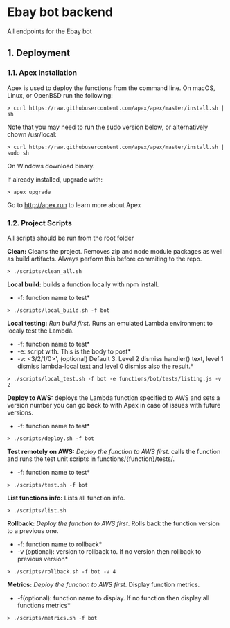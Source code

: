 # Ebay bot backend
All endpoints for the Ebay bot
## 1. Deployment

### 1.1. Apex Installation
Apex is used to deploy the functions from the command line.
On macOS, Linux, or OpenBSD run the following:
```
> curl https://raw.githubusercontent.com/apex/apex/master/install.sh | sh
```
Note that you may need to run the sudo version below, or alternatively chown /usr/local:
```
> curl https://raw.githubusercontent.com/apex/apex/master/install.sh | sudo sh
```
On Windows download binary.

If already installed, upgrade with:
```
> apex upgrade
```
Go to http://apex.run to learn more about Apex
### 1.2. Project Scripts
All scripts should be run from the root folder

**Clean:** Cleans the project. Removes zip and node module packages as well as build artifacts. Always perform this before commiting to the repo.
```
> ./scripts/clean_all.sh
```
**Local build:** builds a function locally with npm install.
* -f: function name to test*
```
> ./scripts/local_build.sh -f bot
```
**Local testing:** *Run build first*. Runs an emulated Lambda environment to localy test the Lambda.
* -f: function name to test*
* -e: script with. This is the body to post*
* -v: <3/2/1/0>', (optional) Default 3. Level 2 dismiss handler() text, level 1 dismiss lambda-local text and level 0 dismiss also the result.*
```
> ./scripts/local_test.sh -f bot -e functions/bot/tests/listing.js -v 2
```
**Deploy to AWS:** deploys the Lambda function specified to AWS and sets a version number you can go back to with Apex in case of issues with future versions.
* -f: function name to test*
```
> ./scripts/deploy.sh -f bot
```
**Test remotely on AWS:** *Deploy the function to AWS first*. calls the function and runs the test unit scripts in functions/{function}/tests/.
* -f: function name to test*
```
> ./scripts/test.sh -f bot
```
**List functions info:** Lists all function info.
```
> ./scripts/list.sh
```
**Rollback:** *Deploy the function to AWS first*. Rolls back the function version to a previous one.
* -f: function name to rollback*
* -v (optional): version to rollback to. If no version then rollback to previous version*
```
> ./scripts/rollback.sh -f bot -v 4
```
**Metrics:** *Deploy the function to AWS first*. Display function metrics.
* -f(optional): function name to display. If no function then display all functions metrics*
```
> ./scripts/metrics.sh -f bot
```
